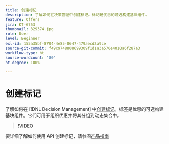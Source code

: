 ```yaml
---
title: 创建标记
description: 了解如何在决策管理中创建标记。标记是优惠的可选构建基块组件。
feature: Offers
jira: KT-6753
thumbnail: 329374.jpg
role: User
level: Beginner
exl-id: 155a35bf-8704-4e85-8647-479aecd2a9ce
source-git-commit: f49c9748808699309f1d1a3a570e4010a6f287a3
workflow-type: ht
source-wordcount: '80'
ht-degree: 100%

---
```


# 创建标记

了解如何在 [!DNL Decision Management] 中[创建标记](https://experienceleague.adobe.com/docs/journey-optimizer/using/offer-decisioniong/create-components/creating-tags.html?lang=zh-Hans)。标签是优惠的可选构建基块组件。它们可用于组织优惠并将其分组到动态集合中。

>[!VIDEO](https://video.tv.adobe.com/v/329374?quality=12&learn=on)

要详细了解如何使用 API 创建标记，请参阅[产品指南](https://experienceleague.adobe.com/docs/journey-optimizer/using/offer-decisioniong/api-reference/offers-api/tags/create.html?lang=zh-Hans)

